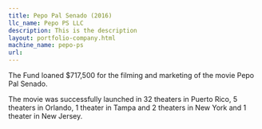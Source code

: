 ```yaml
---
title: Pepo Pal Senado (2016)
llc_name: Pepo PS LLC
description: This is the description
layout: portfolio-company.html
machine_name: pepo-ps
url:
---
```


The Fund loaned $717,500 for the filming and marketing of the movie Pepo Pal Senado.

The movie was successfully launched in 32 theaters in Puerto Rico, 5 theaters in Orlando, 1 theater in Tampa and 2 theaters in New York and 1 theater in New Jersey.